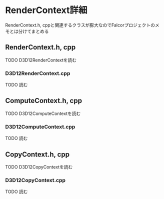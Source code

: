 # RenderContext詳細

RenderContext.h, cppと関連するクラスが膨大なのでFalcorプロジェクトのメモとは分けてまとめる  

## RenderContext.h, cpp
TODO    D3D12RenderContextを読む  


### D3D12RenderContext.cpp
TODO   読む  


## ComputeContext.h, cpp
TODO    D3D12ComputeContextを読む  


### D3D12ComputeContext.cpp
TODO   読む  



## CopyContext.h, cpp
TODO  D3D12CopyContextを読む  


### D3D12CopyContext.cpp
TODO  読む  

<!--stackedit_data:
eyJoaXN0b3J5IjpbLTIxNjI3MTY3NywtMTg5NjYwODM1MCwxMj
Q1ODEyNTQxLC0xOTExOTY1OTAzLDE1ODUxMDQ1NzAsLTE0NDA3
NjU2MjUsNDI1MzQ4NDU5LC0xMzIxNjY4NTk2LDMxMzY2MDIzNS
wtMTEwNjM2Nzc0NSwxOTk3OTc1MTQ3LC0yMTA3OTE5ODk2LC04
MTg1MDE5NTgsLTExMTgwMTMxMDMsOTk1MDY0MTA5LDIwNjI0OT
E3NTAsLTk2MjIwNzQ4OCwtNzUxNTU3NTgyLDE5NTM3NTIxMjQs
OTc3NjU1NDc3XX0=
-->